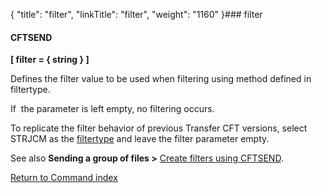 {
    "title": "filter",
    "linkTitle": "filter",
    "weight": "1160"
}### filter

#### CFTSEND

****\[ filter = { string } \]****

Defines the filter value to be used when filtering using method defined in filtertype.

If  the parameter is left empty, no filtering occurs.

To replicate the filter behavior of previous Transfer CFT versions, select STRJCM as the [filtertype](../filtertype) and leave the filter parameter empty.

See also ****Sending a group of files &gt;**** [Create filters using CFTSEND](../../../../concepts/using_the_send_command/send_group_of_files_cl#Create).

[Return to Command index](../../)
